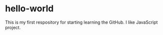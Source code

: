 # hello-world
This is my first respository for starting learning the GitHub.
I like JavaScript project.
